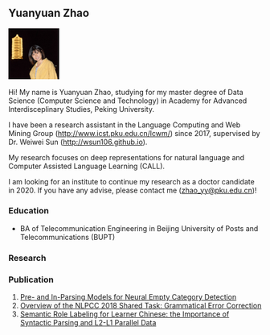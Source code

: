 ## Yuanyuan Zhao

<img src="pic.jpg" width="20%">

Hi! My name is Yuanyuan Zhao, studying for my master degree of Data Science (Computer Science and Technology) in Academy for Advanced Interdisceplinary Studies, Peking University.

I have been a research assistant in the Language Computing and Web Mining Group (http://www.icst.pku.edu.cn/lcwm/) since 2017, supervised by Dr. Weiwei Sun (http://wsun106.github.io).

My research focuses on deep representations for natural language and Computer Assisted Language Learning (CALL).

I am looking for an institute to continue my research as a doctor candidate in 2020.
If you have any advise, please contact me (zhao_yy@pku.edu.cn)!

### Education

- BA of Telecommunication Engineering in Beijing University of Posts and Telecommunications (BUPT)

### Research

### Publication

1. [Pre- and In-Parsing Models for Neural Empty Category Detection](https://aclweb.org/anthology/P18-1250)
2. [Overview of the NLPCC 2018 Shared Task: Grammatical Error Correction](http://tcci.ccf.org.cn/conference/2018/papers/EV11.pdf)
3. [Semantic Role Labeling for Learner Chinese: the Importance of Syntactic Parsing and L2-L1 Parallel Data](https://aclweb.org/anthology/D18-1414)
